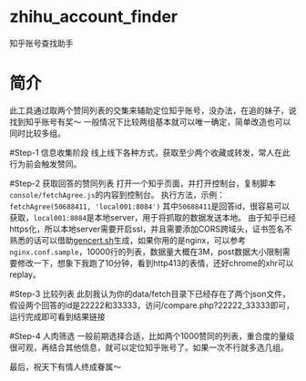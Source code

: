 # zhihu_account_finder
知乎账号查找助手

# 简介
此工具通过取两个赞同列表的交集来辅助定位知乎账号，没办法，在追的妹子，说找到知乎账号有奖～
一般情况下比较两组基本就可以唯一确定，简单改造也可以同时比较多组。

#Step-1 信息收集阶段
线上线下各种方式，获取至少两个收藏或转发，常人在此行为前会触发赞同。

#Step-2 获取回答的赞同列表
打开一个知乎页面，并打开控制台，复制脚本`console/fetchAgree.js`的内容到控制台。
执行方法，示例：`fetchAgree(50688411, 'local001:8084')`
其中`50688411`是回答id，很容易可以获取，`local001:8084`是本地server，用于将抓取的数据发送本地。
由于知乎已经https化，所以本地server需要开启ssl，并且需要添加CORS跨域头，证书签名不熟悉的话可以借助[gencert.sh](https://github.com/michaelliao/itranswarp.js/blob/master/conf/ssl/gencert.sh)生成，如果你用的是nginx，可以参考`nginx.conf.sample`，10000行的列表，数据量大概在3M，post数据大小限制需要修改一下，想象下我跑了10分钟，看到http413的表情，还好chrome的xhr可以replay。

#Step-3 比较列表
此刻我认为你的data/fetch目录下已经存在了两个json文件，假设两个回答的id是22222和33333，访问/compare.php?22222_33333即可，运行完成即可看到结果链接

#Step-4 人肉筛选
一般前期选择合适，比如两个1000赞同的列表，重合度的量级很可观，再结合其他信息，就可以定位知乎账号了。如果一次不行就多选几组。

最后，祝天下有情人终成眷属～



